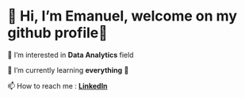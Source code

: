 # **👋 Hi, I’m Emanuel, welcome on my github profile👋**

👀 I’m interested in **Data Analytics** field

🌱 I’m currently learning **everything** :rofl:
 
📫 How to reach me : **[LinkedIn](https://www.linkedin.com/in/emanuel-lorenc-5a577913a/)**
